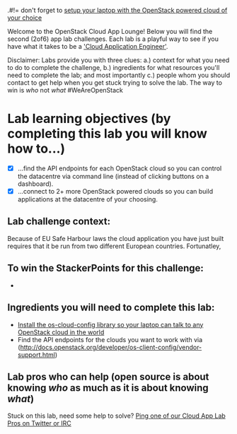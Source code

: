 .#!= don't forget to [setup your laptop with the OpenStack powered cloud of your choice](/prereq)

Welcome to the OpenStack Cloud App Lounge!  Below you will find the second (2of6) app lab challenges.  Each lab is a playful way to see if you have what it takes to be a ['Cloud Application Engineer'](/cloud-application-engineer.md). 

Disclaimer:  Labs provide you with three clues: a.) context for what you need to do to complete the challenge, b.) ingredients for what resources you'll need to complete the lab; and most importantly c.) people whom you should contact to get help when you get stuck trying to solve the lab.  The way to win is *who* not *what* #WeAreOpenStack 

# Lab learning objectives (by completing this lab you will know how to...)
 - [x] ...find the API endpoints for each OpenStack cloud so you can control the datacentre via command line (instead of clicking buttons on a dashboard).
 - [x] ...connect to 2+ more OpenStack powered clouds so you can build applications at the datacentre of your choosing.
 
 ## Lab challenge context:
 Because of EU Safe Harbour laws the cloud application you have just built requires that it be run from two different European countries.  Fortunatley,
 
 ## To win the StackerPoints for this challenge:
  - 

 ## Ingredients you will need to complete this lab:
  - [Install the os-cloud-config library so your laptop can talk to any OpenStack cloud in the world](http://docs.openstack.org/developer/os-cloud-config/installation.html)
  - Find the API endpoints for the clouds you want to work with via (http://docs.openstack.org/developer/os-client-config/vendor-support.html)
  
  ## Lab pros who can help (open source is about knowing *who* as much as it is about knowing *what*)
Stuck on this lab, need some help to solve?  [Ping one of our Cloud App Lab Pros on Twitter or IRC](https://docs.google.com/presentation/d/1RBtAOjxmUh97fXrJlowvqVNmq2-8FxvBIHx2Dts1Jh8/pub?start=true&loop=false&delayms=2000)
